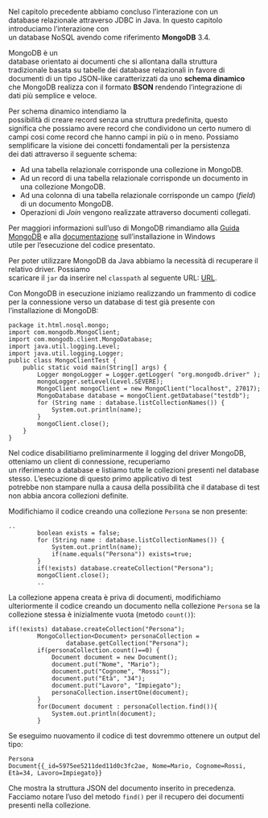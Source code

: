 Nel capitolo precedente abbiamo concluso l’interazione con un  
database relazionale attraverso JDBC in Java. In questo capitolo  
introduciamo l’interazione con  
un database NoSQL avendo come riferimento **MongoDB** 3.4.

MongoDB è un  
database orientato ai documenti che si allontana dalla struttura  
tradizionale basata su tabelle dei database relazionali in favore di  
documenti di un tipo JSON-like caratterizzati da uno **schema dinamico**  
che MongoDB realizza con il formato **BSON** rendendo l’integrazione di  
dati più semplice e veloce.

Per schema dinamico intendiamo la  
possibilità di creare record senza una struttura predefinita, questo  
significa che possiamo avere record che condividono un certo numero di  
campi cosi come record che hanno campi in più o in meno. Possiamo  
semplificare la visione dei concetti fondamentali per la persistenza  
dei dati attraverso il seguente schema:

*   Ad una tabella relazionale corrisponde una collezione in MongoDB.
*   Ad un record di una tabella relazionale corrisponde un documento in una collezione MongoDB.
*   Ad una colonna di una tabella relazionale corrisponde un campo (_field_) di un documento MongoDB.
*   Operazioni di _Join_ vengono realizzate attraverso documenti collegati.

Per maggiori informazioni sull’uso di MongoDB rimandiamo alla [Guida  
MongoDB](http://www.html.it/guide/guida-mongodb/) e alla [documentazione](https://docs.mongodb.com/manual/tutorial/install-mongodb-enterprise-on-windows/) sull’installazione in Windows  
utile per l’esecuzione del codice presentato.

Per poter utilizzare MongoDB da Java abbiamo la necessità di recuperare il relativo driver. Possiamo  
scaricare il `jar` da inserire nel `classpath` al seguente URL: [URL](https://mvnrepository.com/artifact/org.mongodb/mongo-java-driver/3.4.2).

Con MongoDB in esecuzione iniziamo realizzando un frammento di codice  
per la connessione verso un database di test già presente con  
l’installazione di MongoDB:

```
package it.html.nosql.mongo;
import com.mongodb.MongoClient;
import com.mongodb.client.MongoDatabase;
import java.util.logging.Level;
import java.util.logging.Logger;
public class MongoClientTest {
	public static void main(String[] args) {
        Logger mongoLogger = Logger.getLogger( "org.mongodb.driver" );
		mongoLogger.setLevel(Level.SEVERE);
        MongoClient mongoClient = new MongoClient("localhost", 27017);
        MongoDatabase database = mongoClient.getDatabase("testdb");
        for (String name : database.listCollectionNames()) {
            System.out.println(name);
        }
        mongoClient.close();
    }
}
```

Nel codice disabilitiamo preliminarmente il logging del driver MongoDB, otteniamo un client di connessione, recuperiamo  
un riferimento a database e listiamo tutte le collezioni presenti nel database stesso. L’esecuzione di questo primo applicativo di test  
potrebbe non stampare nulla a causa della possibilità che il database di test non abbia ancora collezioni definite.

Modifichiamo il codice creando una collezione `Persona` se non presente:

```
..
        boolean exists = false;
        for (String name : database.listCollectionNames()) {
            System.out.println(name);
            if(name.equals("Persona")) exists=true;
        }
        if(!exists) database.createCollection("Persona");
        mongoClient.close();
        ..
```

La collezione appena creata è priva di documenti, modifichiamo ulteriormente il codice creando un documento nella collezione `Persona` se la collezione stessa è inizialmente vuota (metodo `count()`):

```
if(!exists) database.createCollection("Persona");
        MongoCollection<Document> personaCollection =
        		database.getCollection("Persona");
        if(personaCollection.count()==0) {
	        Document document = new Document();
	        document.put("Nome", "Mario");
	        document.put("Cognome", "Rossi");
	        document.put("Età", "34");
	        document.put("Lavoro", "Impiegato");
	        personaCollection.insertOne(document);
        }
        for(Document document : personaCollection.find()){
        	System.out.println(document);
        }
```

Se eseguimo nuovamento il codice di test dovremmo ottenere un output del tipo:

```
Persona
Document{{_id=5975ee5211ded11d0c3fc2ae, Nome=Mario, Cognome=Rossi, Età=34, Lavoro=Impiegato}}
```

Che mostra la struttura JSON del documento inserito in precedenza. Facciamo notare l’uso del metodo `find()` per il recupero dei documenti presenti nella collezione.